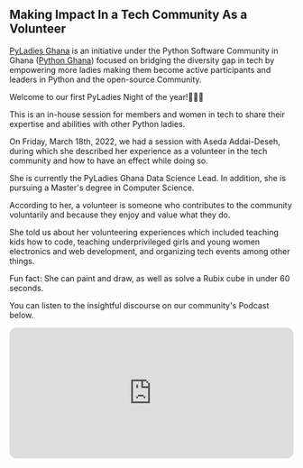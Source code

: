 ## Making Impact In a Tech Community As a Volunteer


[PyLadies Ghana](https://ghana.pyladies.com/) is an initiative under the Python Software Community in Ghana ([Python Ghana](https://www.pythonghana.org/)) focused on bridging the diversity gap in tech by empowering more ladies making them become active participants and leaders in Python and the open-source Community.

Welcome to our first PyLadies Night of the year!🥳💃🏽

This is an in-house session for members and women in tech to share their expertise and abilities with other Python ladies.

On Friday, March 18th, 2022, we had a session with Aseda Addai-Deseh, during which she described her experience as a volunteer in the tech community and how to have an effect while doing so. 

She is currently the PyLadies Ghana Data Science Lead. In addition, she is pursuing a Master's degree in Computer Science.

According to her, a volunteer is someone who contributes to the community voluntarily and because they enjoy and value what they do. 

She told us about her volunteering experiences which included teaching kids how to code, teaching underprivileged girls and young women electronics and web development, and organizing tech events among other things.

Fun fact: She can paint and draw, as well as solve a Rubix cube in under 60 seconds.

You can listen to the insightful discourse on our community's Podcast below. 
<iframe style="border-radius:12px" src="https://open.spotify.com/embed/episode/5k4pAXdysGAghKiESiEnmS?utm_source=generator" width="100%" height="232" frameBorder="0" allowfullscreen="" allow="autoplay; clipboard-write; encrypted-media; fullscreen; picture-in-picture"></iframe>

